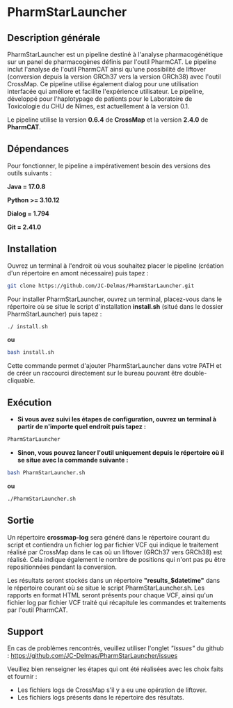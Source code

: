 # PharmStarLauncher
## Description générale
PharmStarLauncher est un pipeline destiné à l'analyse pharmacogénétique sur un panel de pharmacogènes définis par l'outil PharmCAT. Le pipeline inclut l'analyse de l'outil PharmCAT ainsi qu'une possibilité de liftover (conversion depuis la version GRCh37 vers la version GRCh38) avec l'outil CrossMap. Ce pipeline utilise également dialog pour une utilisation interfacée qui améliore et facilite l'expérience utilisateur. Le pipeline, développé pour l'haplotypage de patients pour le Laboratoire de Toxicologie du CHU de Nîmes, est actuellement à la version 0.1.

Le pipeline utilise la version **0.6.4** de **CrossMap** et la version **2.4.0** de **PharmCAT**.


## Dépendances
Pour fonctionner, le pipeline a impérativement besoin des versions des outils suivants :

**Java = 17.0.8**

**Python >= 3.10.12**

**Dialog = 1.794**

**Git = 2.41.0**


## Installation 
Ouvrez un terminal à l'endroit où vous souhaitez placer le pipeline (création d'un répertoire en amont nécessaire) puis tapez :
```bash
git clone https://github.com/JC-Delmas/PharmStarLauncher.git
```

Pour installer PharmStarLauncher, ouvrez un terminal, placez-vous dans le répertoire où se situe le script d'installation **install.sh** (situé dans le dossier PharmStarLauncher) puis tapez :
```bash
./ install.sh
```
**ou**
```bash
bash install.sh
```

Cette commande permet d'ajouter PharmStarLauncher dans votre PATH et de créer un raccourci directement sur le bureau pouvant être double-cliquable.

## Exécution
- **Si vous avez suivi les étapes de configuration, ouvrez un terminal à partir de n'importe quel endroit puis tapez :**
```bash
PharmStarLauncher
```

- **Sinon, vous pouvez lancer l'outil uniquement depuis le répertoire où il se situe avec la commande suivante :**
```bash
bash PharmStarLauncher.sh
```
**ou**
```bash
./PharmStarLauncher.sh
```

## Sortie
Un répertoire **crossmap-log** sera généré dans le répertoire courant du script et contiendra un fichier log par fichier VCF qui indique le traitement réalisé par CrossMap dans le cas où un liftover (GRCh37 vers GRCh38) est réalisé. Cela indique également le nombre de positions qui n'ont pas pu être repositionnées pendant la conversion.

Les résultats seront stockés dans un répertoire **"results_$datetime"** dans le répertoire courant où se situe le script PharmStarLauncher.sh.
Les rapports en format HTML seront présents pour chaque VCF, ainsi qu'un fichier log par fichier VCF traité qui récapitule les commandes et traitements par l'outil PharmCAT.

## Support
En cas de problèmes rencontrés, veuillez utiliser l'onglet *"Issues"* du github : https://github.com/JC-Delmas/PharmStarLauncher/issues

Veuillez bien renseigner les étapes qui ont été réalisées avec les choix faits et fournir :
- Les fichiers logs de CrossMap s'il y a eu une opération de liftover.
- Les fichiers logs présents dans le répertoire des résultats.
